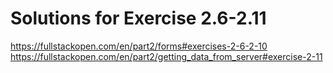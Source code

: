 # Solutions for Exercise 2.6-2.11
https://fullstackopen.com/en/part2/forms#exercises-2-6-2-10
https://fullstackopen.com/en/part2/getting_data_from_server#exercise-2-11


